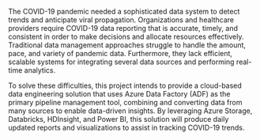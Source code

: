 The COVID-19 pandemic needed a sophisticated data system to detect trends and anticipate viral propagation. Organizations and healthcare providers require COVID-19 data reporting that is accurate, timely, and consistent in order to make decisions and allocate resources effectively. Traditional data management approaches struggle to handle the amount, pace, and variety of pandemic data. Furthermore, they lack efficient, scalable systems for integrating several data sources and performing real-time analytics.

To solve these difficulties, this project intends to provide a cloud-based data engineering solution that uses Azure Data Factory (ADF) as the primary pipeline management tool, combining and converting data from many sources to enable data-driven insights. By leveraging Azure Storage, Databricks, HDInsight, and Power BI, this solution will produce daily updated reports and visualizations to assist in tracking COVID-19 trends.
